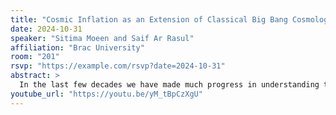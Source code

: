 ```yaml
---
title: "Cosmic Inflation as an Extension of Classical Big Bang Cosmology"
date: 2024-10-31
speaker: "Sitima Moeen and Saif Ar Rasul"
affiliation: "Brac University"
room: "201"
rsvp: "https://example.com/rsvp?date=2024-10-31"
abstract: >
  In the last few decades we have made much progress in understanding the nature and evolution of the early universe, culminating in what we know today as big bang cosmology. While this theory has been quite successful in matching astrophysical observations, there are a few glaring issues, mainly the horizon, flatness and monopole problems. In this talk we discuss cosmic inflation, a theoretical framework that aims to solve these issues by extending the classical big bang picture with a period of exponential expansion. We start by reviewing big bang theory and detail the issues that arise upon deeper analysis. We then introduce the central idea behind inflation, a period of accelerated expansion, and explain how it addresses each issue in turn and lastly we end by explaining how we can achieve the conditions for inflation concretely via a class of models known as single-field slow-roll inflation. The talk aims to introduce the ideas behind inflation and to motivate its efficacy to an audience with varying familiarity with the subject matter by focusing on the simplest type of inflationary model which is still under theoretical investigation.
youtube_url: "https://youtu.be/yM_tBpCzXgU"
---
```

